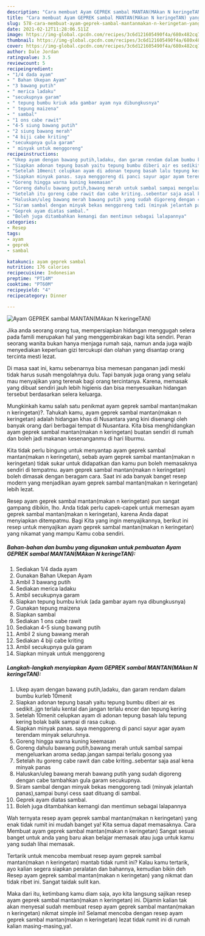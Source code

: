 ```yaml
---
description: "Cara membuat Ayam GEPREK sambal MANTAN(MAkan N keringeTAN) yang enak dan Mudah Dibuat"
title: "Cara membuat Ayam GEPREK sambal MANTAN(MAkan N keringeTAN) yang enak dan Mudah Dibuat"
slug: 578-cara-membuat-ayam-geprek-sambal-mantanmakan-n-keringetan-yang-enak-dan-mudah-dibuat
date: 2021-02-12T11:28:06.511Z
image: https://img-global.cpcdn.com/recipes/3c6d121605490f4a/680x482cq70/ayam-geprek-sambal-mantanmakan-n-keringetan-foto-resep-utama.jpg
thumbnail: https://img-global.cpcdn.com/recipes/3c6d121605490f4a/680x482cq70/ayam-geprek-sambal-mantanmakan-n-keringetan-foto-resep-utama.jpg
cover: https://img-global.cpcdn.com/recipes/3c6d121605490f4a/680x482cq70/ayam-geprek-sambal-mantanmakan-n-keringetan-foto-resep-utama.jpg
author: Dale Jordan
ratingvalue: 3.5
reviewcount: 5
recipeingredient:
- "1/4 dada ayam"
- " Bahan Ukepan Ayam"
- "3 bawang putih"
- " merica ladaku"
- "secukupnya garam"
- " tepung bumbu kriuk ada gambar ayam nya dibungkusnya"
- " tepung maizena"
- " sambal"
- "1 ons cabe rawit"
- "4-5 siung bawang putih"
- "2 siung bawang merah"
- "4 biji cabe kriting"
- "secukupnya gula garam"
- " minyak untuk menggoreng"
recipeinstructions:
- "Ukep ayam dengan bawang putih,ladaku, dan garam rendam dalam bumbu kurleb 10menit"
- "Siapkan adonan tepung basah yaitu tepung bumbu diberi air es sedikit..jgn terlalu kental dan jangan terlalu encer dan tepung kering"
- "Setelah 10menit celupkan ayam di adonan tepung basah lalu tepung kering bolak balik sampai di rasa cukup."
- "Siapkan minyak panas. saya menggoreng di panci sayur agar ayam terendam minyak seluruhnya."
- "Goreng hingga warna kuning keemasan"
- "Goreng dahulu bawang putih,bawang merah untuk sambal sampai mengeluarkan aroma sedap.jangan sampai terlalu gosong yaa"
- "Setelah itu goreng cabe rawit dan cabe kriting..sebentar saja asal kena minyak panas"
- "Haluskan/uleg bawang merah bawang putih yang sudah digoreng dengan cabe tambahkan gula garam secukupnya."
- "Siram sambal dengan minyak bekas menggoreng tadi (minyak jelantah panas),sampai bunyi cess saat dituang di sambal."
- "Geprek ayam diatas sambal."
- "Boleh juga ditambahkan kemangi dan mentimun sebagai lalapannya"
categories:
- Resep
tags:
- ayam
- geprek
- sambal

katakunci: ayam geprek sambal 
nutrition: 176 calories
recipecuisine: Indonesian
preptime: "PT14M"
cooktime: "PT60M"
recipeyield: "4"
recipecategory: Dinner

---
```



![Ayam GEPREK sambal MANTAN(MAkan N keringeTAN)](https://img-global.cpcdn.com/recipes/3c6d121605490f4a/680x482cq70/ayam-geprek-sambal-mantanmakan-n-keringetan-foto-resep-utama.jpg)

Jika anda seorang orang tua, mempersiapkan hidangan menggugah selera pada famili merupakan hal yang menggembirakan bagi kita sendiri. Peran seorang  wanita bukan hanya menjaga rumah saja, namun anda juga wajib menyediakan keperluan gizi tercukupi dan olahan yang disantap orang tercinta mesti lezat.

Di masa  saat ini, kamu sebenarnya bisa memesan panganan jadi meski tidak harus susah mengolahnya dulu. Tapi banyak juga orang yang selalu mau menyajikan yang terenak bagi orang tercintanya. Karena, memasak yang dibuat sendiri jauh lebih higienis dan bisa menyesuaikan hidangan tersebut berdasarkan selera keluarga. 



Mungkinkah kamu salah satu penikmat ayam geprek sambal mantan(makan n keringetan)?. Tahukah kamu, ayam geprek sambal mantan(makan n keringetan) adalah hidangan khas di Nusantara yang kini disenangi oleh banyak orang dari berbagai tempat di Nusantara. Kita bisa menghidangkan ayam geprek sambal mantan(makan n keringetan) buatan sendiri di rumah dan boleh jadi makanan kesenanganmu di hari liburmu.

Kita tidak perlu bingung untuk menyantap ayam geprek sambal mantan(makan n keringetan), sebab ayam geprek sambal mantan(makan n keringetan) tidak sukar untuk didapatkan dan kamu pun boleh memasaknya sendiri di tempatmu. ayam geprek sambal mantan(makan n keringetan) boleh dimasak dengan beragam cara. Saat ini ada banyak banget resep modern yang menjadikan ayam geprek sambal mantan(makan n keringetan) lebih lezat.

Resep ayam geprek sambal mantan(makan n keringetan) pun sangat gampang dibikin, lho. Anda tidak perlu capek-capek untuk memesan ayam geprek sambal mantan(makan n keringetan), karena Anda dapat menyiapkan ditempatmu. Bagi Kita yang ingin menyajikannya, berikut ini resep untuk menyajikan ayam geprek sambal mantan(makan n keringetan) yang nikamat yang mampu Kamu coba sendiri.

<!--inarticleads1-->

##### Bahan-bahan dan bumbu yang digunakan untuk pembuatan Ayam GEPREK sambal MANTAN(MAkan N keringeTAN):

1. Sediakan 1/4 dada ayam
1. Gunakan  Bahan Ukepan Ayam
1. Ambil 3 bawang putih
1. Sediakan  merica ladaku
1. Ambil secukupnya garam
1. Siapkan  tepung bumbu kriuk (ada gambar ayam nya dibungkusnya)
1. Gunakan  tepung maizena
1. Siapkan  sambal
1. Sediakan 1 ons cabe rawit
1. Sediakan 4-5 siung bawang putih
1. Ambil 2 siung bawang merah
1. Sediakan 4 biji cabe kriting
1. Ambil secukupnya gula garam
1. Siapkan  minyak untuk menggoreng




<!--inarticleads2-->

##### Langkah-langkah menyiapkan Ayam GEPREK sambal MANTAN(MAkan N keringeTAN):

1. Ukep ayam dengan bawang putih,ladaku, dan garam rendam dalam bumbu kurleb 10menit
1. Siapkan adonan tepung basah yaitu tepung bumbu diberi air es sedikit..jgn terlalu kental dan jangan terlalu encer dan tepung kering
1. Setelah 10menit celupkan ayam di adonan tepung basah lalu tepung kering bolak balik sampai di rasa cukup.
1. Siapkan minyak panas. saya menggoreng di panci sayur agar ayam terendam minyak seluruhnya.
1. Goreng hingga warna kuning keemasan
1. Goreng dahulu bawang putih,bawang merah untuk sambal sampai mengeluarkan aroma sedap.jangan sampai terlalu gosong yaa
1. Setelah itu goreng cabe rawit dan cabe kriting..sebentar saja asal kena minyak panas
1. Haluskan/uleg bawang merah bawang putih yang sudah digoreng dengan cabe tambahkan gula garam secukupnya.
1. Siram sambal dengan minyak bekas menggoreng tadi (minyak jelantah panas),sampai bunyi cess saat dituang di sambal.
1. Geprek ayam diatas sambal.
1. Boleh juga ditambahkan kemangi dan mentimun sebagai lalapannya




Wah ternyata resep ayam geprek sambal mantan(makan n keringetan) yang enak tidak rumit ini mudah banget ya! Kita semua dapat memasaknya. Cara Membuat ayam geprek sambal mantan(makan n keringetan) Sangat sesuai banget untuk anda yang baru akan belajar memasak atau juga untuk kamu yang sudah lihai memasak.

Tertarik untuk mencoba membuat resep ayam geprek sambal mantan(makan n keringetan) mantab tidak rumit ini? Kalau kamu tertarik, ayo kalian segera siapkan peralatan dan bahannya, kemudian bikin deh Resep ayam geprek sambal mantan(makan n keringetan) yang nikmat dan tidak ribet ini. Sangat taidak sulit kan. 

Maka dari itu, ketimbang kamu diam saja, ayo kita langsung sajikan resep ayam geprek sambal mantan(makan n keringetan) ini. Dijamin kalian tak akan menyesal sudah membuat resep ayam geprek sambal mantan(makan n keringetan) nikmat simple ini! Selamat mencoba dengan resep ayam geprek sambal mantan(makan n keringetan) lezat tidak rumit ini di rumah kalian masing-masing,ya!.

